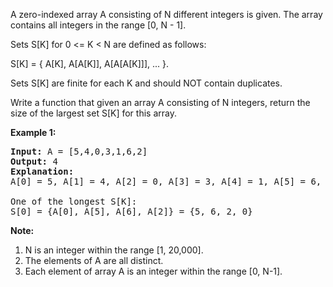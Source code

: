 A zero-indexed array A consisting of N different integers is given. The array contains all integers in the range [0, N - 1].

Sets S[K] for 0 <= K < N are defined as follows:

S[K] = { A[K], A[A[K]], A[A[A[K]]], ... }.

Sets S[K] are finite for each K and should NOT contain duplicates.

Write a function that given an array A consisting of N integers, return the size of the largest set S[K] for this array.

**Example 1:**
<pre>
<b>Input:</b> A = [5,4,0,3,1,6,2]
<b>Output:</b> 4
<b>Explanation:</b> 
A[0] = 5, A[1] = 4, A[2] = 0, A[3] = 3, A[4] = 1, A[5] = 6, A[6] = 2.

One of the longest S[K]:
S[0] = {A[0], A[5], A[6], A[2]} = {5, 6, 2, 0}
</pre>

**Note:**

 1. N is an integer within the range [1, 20,000].
 2. The elements of A are all distinct.
 3. Each element of array A is an integer within the range [0, N-1].
